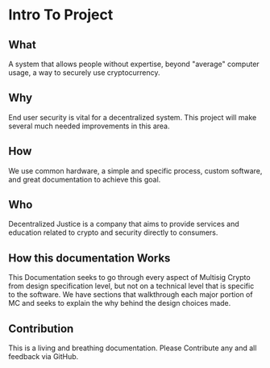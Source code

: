 # Intro To Project

## What
A system that allows people without expertise, beyond "average" computer usage, a way to securely use cryptocurrency.

## Why
End user security is vital for a decentralized system. This project will make several much needed improvements in this area.

## How
We use common hardware, a simple and specific process, custom software, and great documentation to achieve this goal.

## Who
Decentralized Justice is a company that aims to provide services and education related to crypto and security directly to consumers.

## How this documentation Works
This Documentation seeks to go through every aspect of Multisig Crypto from design specification level, but not on a technical level that is specific to the software. We have sections that walkthrough each major portion of MC and seeks to explain the why behind the design choices made.

## Contribution
This is a living and breathing documentation. Please Contribute any and all feedback via GitHub.
